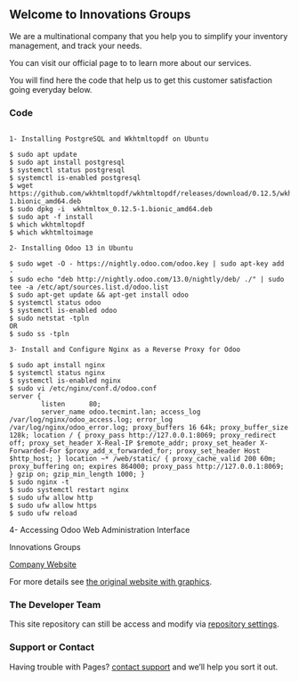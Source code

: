 ## Welcome to Innovations Groups

We are a multinational company that you help you to simplify your inventory management, and track your needs. 

You can visit our official page [](https://innovations-groups.com) to to learn more about our services. 

You will find here the code that help us to get this customer satisfaction going everyday below. 

### Code

```

1- Installing PostgreSQL and Wkhtmltopdf on Ubuntu

$ sudo apt update
$ sudo apt install postgresql
$ systemctl status postgresql
$ systemctl is-enabled postgresql
$ wget https://github.com/wkhtmltopdf/wkhtmltopdf/releases/download/0.12.5/wkhtmltox_0.12.5-1.bionic_amd64.deb
$ sudo dpkg -i  wkhtmltox_0.12.5-1.bionic_amd64.deb
$ sudo apt -f install
$ which wkhtmltopdf
$ which wkhtmltoimage

2- Installing Odoo 13 in Ubuntu

$ sudo wget -O - https://nightly.odoo.com/odoo.key | sudo apt-key add -
$ sudo echo "deb http://nightly.odoo.com/13.0/nightly/deb/ ./" | sudo tee -a /etc/apt/sources.list.d/odoo.list
$ sudo apt-get update && apt-get install odoo
$ systemctl status odoo
$ systemctl is-enabled odoo
$ sudo netstat -tpln
OR
$ sudo ss -tpln

3- Install and Configure Nginx as a Reverse Proxy for Odoo

$ sudo apt install nginx
$ systemctl status nginx
$ systemctl is-enabled nginx
$ sudo vi /etc/nginx/conf.d/odoo.conf
server {
        listen      80;
        server_name odoo.tecmint.lan; access_log /var/log/nginx/odoo_access.log; error_log /var/log/nginx/odoo_error.log; proxy_buffers 16 64k; proxy_buffer_size 128k; location / { proxy_pass http://127.0.0.1:8069; proxy_redirect off; proxy_set_header X-Real-IP $remote_addr; proxy_set_header X-Forwarded-For $proxy_add_x_forwarded_for; proxy_set_header Host $http_host; } location ~* /web/static/ { proxy_cache_valid 200 60m; proxy_buffering on; expires 864000; proxy_pass http://127.0.0.1:8069; } gzip on; gzip_min_length 1000; }
$ sudo nginx -t
$ sudo systemctl restart nginx
$ sudo ufw allow http
$ sudo ufw allow https
$ sudo ufw reload

```

4- Accessing Odoo Web Administration Interface

Innovations Groups

[Company Website](https://innovations-groups.com/)

For more details see [the original website with graphics](https://www.tecmint.com/install-odoo-in-ubuntu/).

### The Developer Team

This site repository can still be access and modify via [repository settings](https://github.com/Innovation-Sarl/Odoo-With-Innovations-Groups/settings/pages). 

### Support or Contact

Having trouble with Pages? [contact support](https://innovations-groups.com/contact-us/) and we’ll help you sort it out.
